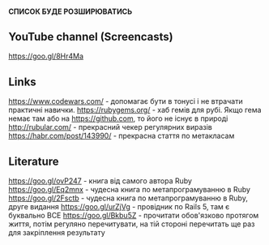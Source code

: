 #### СПИСОК БУДЕ РОЗШИРЮВАТИСЬ

## YouTube channel (Screencasts)
https://goo.gl/8Hr4Ma

## Links
https://www.codewars.com/ - допомагає бути в тонусі і не втрачати практичні навички.
https://rubygems.org/ - хаб гемів для рубі. Якщо гема немає там або на https://github.com, то його не існує в природі
http://rubular.com/ - прекрасний чекер регулярних виразів
https://habr.com/post/143990/ - прекрасна стаття по метакласам

## Literature
https://goo.gl/ovP247 - книга від самого автора Ruby
https://goo.gl/Eq2mnx - чудесна книга по метапрограмуванню в Ruby
https://goo.gl/2Fsctb - чудесна книга по метапрограмуванню в Ruby, друге видання
https://goo.gl/urZjVg - провідник по Rails 5, там є буквально ВСЕ
https://goo.gl/Bkbu5Z - прочитати обов'язково протягом життя, потім регуляно перечитувати, на тій стороні перечитать ще раз для закріплення результату
